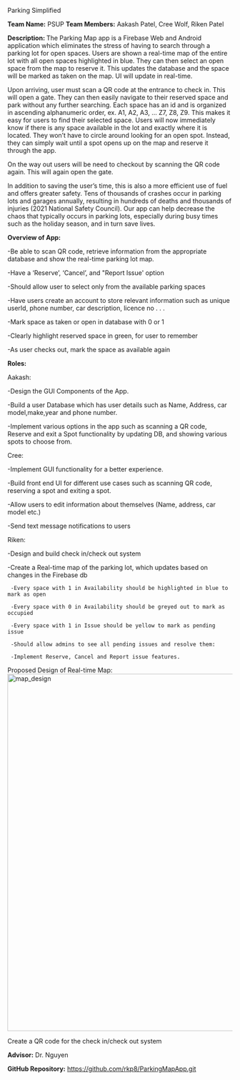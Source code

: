 Parking Simplified

<b>Team Name:</b> 
PSUP
<b>Team Members:</b>
Aakash Patel, Cree Wolf, Riken Patel

<b>Description: </b>
The Parking Map app is a Firebase Web and Android application which eliminates the stress of having to search through a parking lot for open spaces. Users are shown a real-time map of the entire lot with all open spaces highlighted in blue. They can then select an open space from the map to reserve it. This updates the database and the space will be marked as taken on the map. UI will update in real-time. 

Upon arriving, user must scan a QR code at the entrance to check in. This will open a gate. They can then easily navigate to their reserved space and park without any further searching. Each space has an id and is organized in ascending alphanumeric order, ex. A1, A2, A3, ... Z7, Z8, Z9. This makes it easy for users to find their selected space. Users will now immediately know if there is any space available in the lot and exactly where it is located. They won’t have to circle around looking for an open spot. Instead, they can simply wait until a spot opens up on the map and reserve it through the app. 

On the way out users will be need to checkout by scanning the QR code again. This will again open the gate.  

In addition to saving the user’s time, this is also a more efficient use of fuel and offers greater safety. Tens of thousands of crashes occur in parking lots and garages annually, resulting in hundreds of deaths and thousands of injuries (2021 National Safety Council). Our app can help decrease the chaos that typically occurs in parking lots, especially during busy times such as the holiday season, and in turn save lives.

<b>Overview of App:</b>

-Be able to scan QR code, retrieve information from the appropriate database and show the real-time parking lot map.

-Have a ‘Reserve’, ‘Cancel’, and "Report Issue' option  

-Should allow user to select only from the available parking spaces

-Have users create an account to store relevant information such as unique userId, phone number, car description, licence no . . .   

-Mark space as taken or open in database with 0 or 1 

-Clearly highlight reserved space in green, for user to remember

 -As user checks out, mark the space as available again

<b>Roles:</b>

Aakash:

  -Design the GUI Components of the App.
  
  -Build a user Database which has user details such as Name, Address, car model,make,year and phone number.
  
  -Implement various options in the app such as scanning a QR code, Reserve and exit a Spot functionality by updating DB, and showing various spots to choose from.

Cree:

  -Implement GUI functionality for a better experience.
  
  -Build front end UI for different use cases such as scanning QR code, reserving a spot and exiting a spot.  
  
  -Allow users to edit information about themselves (Name, address, car model etc.) 
  
  -Send text message notifications to users


Riken:

  -Design and build check in/check out system
  
  -Create a Real-time map of the parking lot, which updates based on changes in the Firebase db
  
     -Every space with 1 in Availability should be highlighted in blue to mark as open
     
     -Every space with 0 in Availability should be greyed out to mark as occupied 
     
     -Every space with 1 in Issue should be yellow to mark as pending issue
     
     -Should allow admins to see all pending issues and resolve them:
     
     -Implement Reserve, Cancel and Report issue features.
  
  Proposed Design of Real-time Map:
  <img width="800" alt="map_design" src="https://user-images.githubusercontent.com/60204834/110062788-eb57b880-7d37-11eb-8250-a93c4602c338.png">

  
   Create a QR code for the check in/check out system


<b>Advisor:</b> Dr. Nguyen

<b>GitHub Repository:</b> https://github.com/rkp8/ParkingMapApp.git
